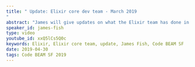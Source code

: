 ```yaml
---
title: " Update: Elixir core dev team - March 2019
"
abstract: "James will give updates on what the Elixir team has done in the last few months, what are the projects they're working on, what's going on on the research side, and what features will be in the next release."
speaker_id: james-fish
type: video
youtube_id: xxQ5lCs5Q0c
keywords: Elixir, Elixir core team, update, James Fish, Code BEAM SF
date: 2019-04-30
tags: Code BEAM SF 2019
---
```


